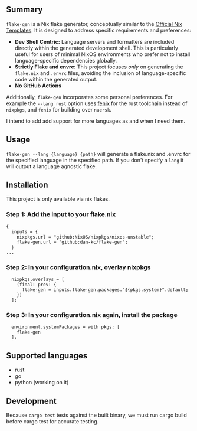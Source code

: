 ## Summary

`flake-gen` is a Nix flake generator, conceptually similar to the [Official Nix Templates](https://github.com/NixOS/templates). It is designed to address specific requirements and preferences:

- **Dev Shell Centric:** Language servers and formatters are included directly within the generated development shell. This is particularly useful for users of minimal NixOS environments who prefer not to install language-specific dependencies globally.
- **Strictly Flake and envrc:** This project focuses _only_ on generating the `flake.nix` and `.envrc` files, avoiding the inclusion of language-specific code within the generated output.
- **No GitHub Actions**

Additionally, `flake-gen` incorporates some personal preferences. For example the `--lang rust` option uses [fenix](https://github.com/nix-community/fenix) for the rust toolchain instead of `nixpkgs`, and `fenix` for building over `naersk`.

I intend to add add support for more languages as and when I need them.

## Usage

`flake-gen --lang {language} {path}` will generate a flake.nix and .envrc for the specified language in the specified path. If you don't specify a `lang` it will output a language agnostic flake.

## Installation

This project is only available via nix flakes.

### Step 1: Add the input to your flake.nix

```
{
  inputs = {
    nixpkgs.url = "github:NixOS/nixpkgs/nixos-unstable";
    flake-gen.url = "github:dan-kc/flake-gen";
  }
...
```

### Step 2: In your configuration.nix, overlay nixpkgs

```
  nixpkgs.overlays = [
    (final: prev: {
      flake-gen = inputs.flake-gen.packages."${pkgs.system}".default;
    })
  ];
```

### Step 3: In your configuration.nix again, install the package

```
  environment.systemPackages = with pkgs; [
    flake-gen
  ];
```

## Supported languages

- rust
- go
- python (working on it)

## Development

Because `cargo test` tests against the built binary, we must run cargo build before cargo test for accurate testing.
